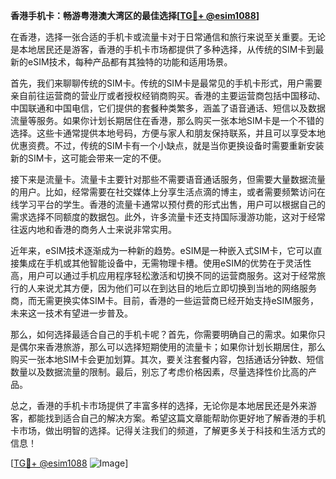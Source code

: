 **香港手机卡：畅游粤港澳大湾区的最佳选择[[TG💪+ @esim1088](https://t.me/s/esim1088)]**

在香港，选择一张合适的手机卡或流量卡对于日常通信和旅行来说至关重要。无论是本地居民还是游客，香港的手机卡市场都提供了多种选择，从传统的SIM卡到最新的eSIM技术，每种产品都有其独特的功能和适用场景。

首先，我们来聊聊传统的SIM卡。传统的SIM卡是最常见的手机卡形式，用户需要亲自前往运营商的营业厅或者授权经销商购买。香港的主要运营商包括中国移动、中国联通和中国电信，它们提供的套餐种类繁多，涵盖了语音通话、短信以及数据流量等服务。如果你计划长期居住在香港，那么购买一张本地SIM卡是一个不错的选择。这些卡通常提供本地号码，方便与家人和朋友保持联系，并且可以享受本地优惠资费。不过，传统的SIM卡有一个小缺点，就是当你更换设备时需要重新安装新的SIM卡，这可能会带来一定的不便。

接下来是流量卡。流量卡主要针对那些不需要语音通话服务，但需要大量数据流量的用户。比如，经常需要在社交媒体上分享生活点滴的博主，或者需要频繁访问在线学习平台的学生。香港的流量卡通常以预付费的形式出售，用户可以根据自己的需求选择不同额度的数据包。此外，许多流量卡还支持国际漫游功能，这对于经常往返内地和香港的商务人士来说非常实用。

近年来，eSIM技术逐渐成为一种新的趋势。eSIM是一种嵌入式SIM卡，它可以直接集成在手机或其他智能设备中，无需物理卡槽。使用eSIM的优势在于灵活性高，用户可以通过手机应用程序轻松激活和切换不同的运营商服务。这对于经常旅行的人来说尤其方便，因为他们可以在到达目的地后立即切换到当地的网络服务商，而无需更换实体SIM卡。目前，香港的一些运营商已经开始支持eSIM服务，未来这一技术有望进一步普及。

那么，如何选择最适合自己的手机卡呢？首先，你需要明确自己的需求。如果你只是偶尔来香港旅游，那么可以选择短期使用的流量卡；如果你计划长期居住，那么购买一张本地SIM卡会更加划算。其次，要关注套餐内容，包括通话分钟数、短信数量以及数据流量的限制。最后，别忘了考虑价格因素，尽量选择性价比高的产品。

总之，香港的手机卡市场提供了丰富多样的选择，无论你是本地居民还是外来游客，都能找到适合自己的解决方案。希望这篇文章能帮助你更好地了解香港的手机卡市场，做出明智的选择。记得关注我们的频道，了解更多关于科技和生活方式的信息！

[[TG💪+ @esim1088](https://t.me/s/esim1088) ![Image](https://i.postimg.cc/4NQfJmqS/Snipaste-2025-05-13-00-14-12.png)]